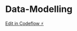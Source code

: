 # Data-Modelling

[Edit in Codeflow ⚡️](https://stackblitz.com/~/github.com/roshanshah639/Data-Modelling)